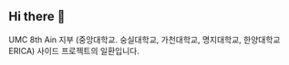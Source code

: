 ## Hi there 👋

UMC 8th Ain 지부 (중앙대학교. 숭실대학교, 가천대학교, 명지대학교, 한양대학교 ERICA) 사이드 프로젝트의 일환입니다.

<!--

**Here are some ideas to get you started:**

🙋‍♀️ A short introduction - what is your organization all about?
🌈 Contribution guidelines - how can the community get involved?
👩‍💻 Useful resources - where can the community find your docs? Is there anything else the community should know?
🍿 Fun facts - what does your team eat for breakfast?
🧙 Remember, you can do mighty things with the power of [Markdown](https://docs.github.com/github/writing-on-github/getting-started-with-writing-and-formatting-on-github/basic-writing-and-formatting-syntax)
-->
